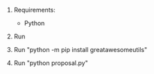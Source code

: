 1. Requirements:
    - Python

2. Run 
1. Run "python -m pip install greatawesomeutils"
2. Run "python proposal.py"
